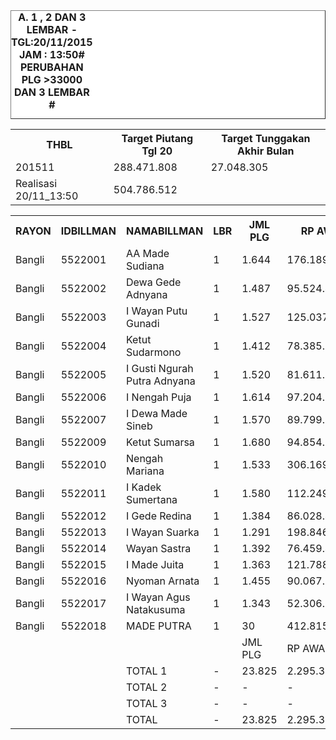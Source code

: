 <HTML>
<HEAD>
<META HTTP-EQUIV="Content-Type" CONTENT="text/html;charset=windows-1252">
<TITLE>MONITOR LEMBAR BILLMAN NOPEMBER 2015 - RAYON KLUNGKUNG</TITLE> 


</HEAD>
<BODY>
<TABLE BORDER=1 BGCOLOR=#ffffff CELLSPACING=0><FONT FACE="Segoe UI" COLOR=#000000><CAPTION><B>A. 1 , 2 DAN 3 LEMBAR  - TGL:20/11/2015 JAM : 13:50# PERUBAHAN PLG >33000 DAN 3 LEMBAR #</B></CAPTION></FONT>

<table><tbody><tr><th>THBL</th><th>Target Piutang Tgl 20</th><th>Target Tunggakan Akhir Bulan</th></tr><tr><td>201511</td><td>288.471.808</td><td>27.048.305</td></tr><tr><td>Realisasi 20/11_13:50</td><td>504.786.512</td><td> </td></tr></tbody></table>

<table><tbody><tr><th>RAYON</th><th>IDBILLMAN</th><th>NAMABILLMAN</th><th>LBR</th><th> JML PLG </th><th> RP AWAL </th><th>TGL AKHIR</th><th>LBR</th><th> AKHIR PLG </th><th> AKHIR RP </th><th> - </th><th>LNS PLG</th><th>LNS RP</th><th>% LBR</th><th>% RP</th><th> - </th><th>TGL AKHIR</th><th>LBR</th><th> AKHIR PLG </th><th> AKHIR RP </th><th> - </th><th>LNS PLG</th><th>LNS RP</th><th>% LBR</th><th>% RP</th><th> - </th><th> TGL</th><th>L</th><th> PLG </th><th> RP </th><th>SEGEL</th><th>DTNG</th><th>% LBR</th><th>% RP</th></tr><tr><td>Bangli</td><td>5522001</td><td>AA Made Sudiana</td><td>1</td><td> 1.644 </td><td> 176.189.295 </td><td>20/11_13:50</td><td>1</td><td>472</td><td> 38.277.058 </td><td> - </td><td> 350 </td><td> 46.122.113 </td><td>-71,29%</td><td>-78,28%</td><td> - </td><td>20/11_06:45</td><td>1</td><td> 822 </td><td> 84.399.171 </td><td> - </td><td> 3 </td><td> 1.506.969 </td><td>-50,00%</td><td>-52,10%</td><td> - </td><td>19/11_19:20</td><td>1</td><td> 825 </td><td> 85.906.140 </td><td> </td><td> </td><td>-49,82%</td><td>-51,24%</td></tr><tr><td>Bangli</td><td>5522002</td><td>Dewa Gede Adnyana</td><td>1</td><td> 1.487 </td><td> 95.524.433 </td><td>20/11_13:50</td><td>1</td><td>827</td><td> 36.391.236 </td><td> - </td><td> 39 </td><td> 2.783.233 </td><td>-44,38%</td><td>-61,90%</td><td> - </td><td>20/11_06:45</td><td>1</td><td> 866 </td><td> 39.174.469 </td><td> - </td><td> 1 </td><td> 195.518 </td><td>-41,76%</td><td>-58,99%</td><td> - </td><td>19/11_19:20</td><td>1</td><td> 867 </td><td> 39.369.987 </td><td> </td><td> </td><td>-41,69%</td><td>-58,79%</td></tr><tr><td>Bangli</td><td>5522003</td><td>I Wayan Putu Gunadi</td><td>1</td><td> 1.527 </td><td> 125.037.684 </td><td>20/11_13:50</td><td>1</td><td>405</td><td> 25.796.109 </td><td> - </td><td> 135 </td><td> 23.108.232 </td><td>-73,48%</td><td>-79,37%</td><td> - </td><td>20/11_06:45</td><td>1</td><td> 540 </td><td> 48.904.341 </td><td> - </td><td> 75 </td><td> 5.801.957 </td><td>-64,64%</td><td>-60,89%</td><td> - </td><td>19/11_19:20</td><td>1</td><td> 615 </td><td> 54.706.298 </td><td> </td><td> </td><td>-59,72%</td><td>-56,25%</td></tr><tr><td>Bangli</td><td>5522004</td><td>Ketut Sudarmono</td><td>1</td><td> 1.412 </td><td> 78.385.158 </td><td>20/11_13:50</td><td>1</td><td>450</td><td> 20.404.883 </td><td> - </td><td> 18 </td><td> 909.373 </td><td>-68,13%</td><td>-73,97%</td><td> - </td><td>20/11_06:45</td><td>1</td><td> 468 </td><td> 21.314.256 </td><td> - </td><td> 2 </td><td> 41.547 </td><td>-66,86%</td><td>-72,81%</td><td> - </td><td>19/11_19:20</td><td>1</td><td> 470 </td><td> 21.355.803 </td><td> </td><td> </td><td>-66,71%</td><td>-72,76%</td></tr><tr><td>Bangli</td><td>5522005</td><td>I Gusti Ngurah Putra Adnyana</td><td>1</td><td> 1.520 </td><td> 81.611.133 </td><td>20/11_13:50</td><td>1</td><td>463</td><td> 25.039.355 </td><td> - </td><td> 135 </td><td> 10.060.783 </td><td>-69,54%</td><td>-69,32%</td><td> - </td><td>20/11_06:45</td><td>1</td><td> 598 </td><td> 35.100.138 </td><td> - </td><td> - </td><td> - </td><td>-60,66%</td><td>-56,99%</td><td> - </td><td>19/11_19:20</td><td>1</td><td> 598 </td><td> 35.100.138 </td><td> </td><td> </td><td>-60,66%</td><td>-56,99%</td></tr><tr><td>Bangli</td><td>5522006</td><td>I Nengah Puja</td><td>1</td><td> 1.614 </td><td> 97.204.921 </td><td>20/11_13:50</td><td>1</td><td>455</td><td> 31.507.565 </td><td> - </td><td> 51 </td><td> 2.349.436 </td><td>-71,81%</td><td>-67,59%</td><td> - </td><td>20/11_06:45</td><td>1</td><td> 506 </td><td> 33.857.001 </td><td> - </td><td> 1 </td><td> 17.358 </td><td>-68,65%</td><td>-65,17%</td><td> - </td><td>19/11_19:20</td><td>1</td><td> 507 </td><td> 33.874.359 </td><td> </td><td> </td><td>-68,59%</td><td>-65,15%</td></tr><tr><td>Bangli</td><td>5522007</td><td>I Dewa Made Sineb</td><td>1</td><td> 1.570 </td><td> 89.799.745 </td><td>20/11_13:50</td><td>1</td><td>500</td><td> 28.444.226 </td><td> - </td><td> 40 </td><td> 3.593.899 </td><td>-68,15%</td><td>-68,32%</td><td> - </td><td>20/11_06:45</td><td>1</td><td> 540 </td><td> 32.038.125 </td><td> - </td><td> 2 </td><td> 122.529 </td><td>-65,61%</td><td>-64,32%</td><td> - </td><td>19/11_19:20</td><td>1</td><td> 542 </td><td> 32.160.654 </td><td> </td><td> </td><td>-65,48%</td><td>-64,19%</td></tr><tr><td>Bangli</td><td>5522009</td><td>Ketut Sumarsa</td><td>1</td><td> 1.680 </td><td> 94.854.554 </td><td>20/11_13:50</td><td>1</td><td>285</td><td> 14.069.549 </td><td> - </td><td> 44 </td><td> 6.623.376 </td><td>-83,04%</td><td>-85,17%</td><td> - </td><td>20/11_06:45</td><td>1</td><td> 329 </td><td> 20.692.925 </td><td> - </td><td> 44 </td><td> 2.221.842 </td><td>-80,42%</td><td>-78,18%</td><td> - </td><td>19/11_19:20</td><td>1</td><td> 373 </td><td> 22.914.767 </td><td> </td><td> </td><td>-77,80%</td><td>-75,84%</td></tr><tr><td>Bangli</td><td>5522010</td><td>Nengah Mariana</td><td>1</td><td> 1.533 </td><td> 306.169.032 </td><td>20/11_13:50</td><td>1</td><td>417</td><td> 58.264.338 </td><td> - </td><td> 193 </td><td> 60.756.853 </td><td>-72,80%</td><td>-80,97%</td><td> - </td><td>20/11_06:45</td><td>1</td><td> 610 </td><td> 119.021.191 </td><td> - </td><td> 11 </td><td> 3.815.899 </td><td>-60,21%</td><td>-61,13%</td><td> - </td><td>19/11_19:20</td><td>1</td><td> 621 </td><td> 122.837.090 </td><td> </td><td> </td><td>-59,49%</td><td>-59,88%</td></tr><tr><td>Bangli</td><td>5522011</td><td>I Kadek Sumertana</td><td>1</td><td> 1.580 </td><td> 112.249.411 </td><td>20/11_13:50</td><td>1</td><td>365</td><td> 26.375.363 </td><td> - </td><td> 221 </td><td> 19.280.625 </td><td>-76,90%</td><td>-76,50%</td><td> - </td><td>20/11_06:45</td><td>1</td><td> 586 </td><td> 45.655.988 </td><td> - </td><td> 60 </td><td> 2.812.292 </td><td>-62,91%</td><td>-59,33%</td><td> - </td><td>19/11_19:20</td><td>1</td><td> 646 </td><td> 48.468.280 </td><td> </td><td> </td><td>-59,11%</td><td>-56,82%</td></tr><tr><td>Bangli</td><td>5522012</td><td>I Gede Redina</td><td>1</td><td> 1.384 </td><td> 86.028.485 </td><td>20/11_13:50</td><td>1</td><td>325</td><td> 19.926.392 </td><td> - </td><td> 433 </td><td> 25.642.965 </td><td>-76,52%</td><td>-76,84%</td><td> - </td><td>20/11_06:45</td><td>1</td><td> 758 </td><td> 45.569.357 </td><td> - </td><td> 5 </td><td> 206.190 </td><td>-45,23%</td><td>-47,03%</td><td> - </td><td>19/11_19:20</td><td>1</td><td> 763 </td><td> 45.775.547 </td><td> </td><td> </td><td>-44,87%</td><td>-46,79%</td></tr><tr><td>Bangli</td><td>5522013</td><td>I Wayan Suarka</td><td>1</td><td> 1.291 </td><td> 198.846.444 </td><td>20/11_13:50</td><td>1</td><td>128</td><td> 43.342.124 </td><td> - </td><td> 388 </td><td> 74.770.011 </td><td>-90,09%</td><td>-78,20%</td><td> - </td><td>20/11_06:45</td><td>1</td><td> 516 </td><td> 118.112.135 </td><td> - </td><td> 96 </td><td> 4.711.985 </td><td>-60,03%</td><td>-40,60%</td><td> - </td><td>19/11_19:20</td><td>1</td><td> 612 </td><td> 122.824.120 </td><td> </td><td> </td><td>-52,59%</td><td>-38,23%</td></tr><tr><td>Bangli</td><td>5522014</td><td>Wayan Sastra</td><td>1</td><td> 1.392 </td><td> 76.459.485 </td><td>20/11_13:50</td><td>1</td><td>495</td><td> 29.211.922 </td><td> - </td><td> 282 </td><td> 13.393.891 </td><td>-64,44%</td><td>-61,79%</td><td> - </td><td>20/11_06:45</td><td>1</td><td> 777 </td><td> 42.605.813 </td><td> - </td><td> 47 </td><td> 1.710.010 </td><td>-44,18%</td><td>-44,28%</td><td> - </td><td>19/11_19:20</td><td>1</td><td> 824 </td><td> 44.315.823 </td><td> </td><td> </td><td>-40,80%</td><td>-42,04%</td></tr><tr><td>Bangli</td><td>5522015</td><td>I Made Juita</td><td>1</td><td> 1.363 </td><td> 121.788.919 </td><td>20/11_13:50</td><td>1</td><td>486</td><td> 24.466.784 </td><td> - </td><td> 349 </td><td> 35.208.229 </td><td>-64,34%</td><td>-79,91%</td><td> - </td><td>20/11_06:45</td><td>1</td><td> 835 </td><td> 59.675.013 </td><td> - </td><td> 4 </td><td> 3.327.104 </td><td>-38,74%</td><td>-51,00%</td><td> - </td><td>19/11_19:20</td><td>1</td><td> 839 </td><td> 63.002.117 </td><td> </td><td> </td><td>-38,44%</td><td>-48,27%</td></tr><tr><td>Bangli</td><td>5522016</td><td>Nyoman Arnata</td><td>1</td><td> 1.455 </td><td> 90.067.994 </td><td>20/11_13:50</td><td>1</td><td>356</td><td> 26.121.248 </td><td> - </td><td> 209 </td><td> 16.763.420 </td><td>-75,53%</td><td>-71,00%</td><td> - </td><td>20/11_06:45</td><td>1</td><td> 565 </td><td> 42.884.668 </td><td> - </td><td> 109 </td><td> 6.695.372 </td><td>-61,17%</td><td>-52,39%</td><td> - </td><td>19/11_19:20</td><td>1</td><td> 674 </td><td> 49.580.040 </td><td> </td><td> </td><td>-53,68%</td><td>-44,95%</td></tr><tr><td>Bangli</td><td>5522017</td><td>I Wayan Agus Natakusuma</td><td>1</td><td> 1.343 </td><td> 52.306.299 </td><td>20/11_13:50</td><td>1</td><td>361</td><td> 18.415.910 </td><td> - </td><td> 541 </td><td> 19.748.696 </td><td>-73,12%</td><td>-64,79%</td><td> - </td><td>20/11_06:45</td><td>1</td><td> 902 </td><td> 38.164.606 </td><td> - </td><td> 9 </td><td> 285.176 </td><td>-32,84%</td><td>-27,04%</td><td> - </td><td>19/11_19:20</td><td>1</td><td> 911 </td><td> 38.449.782 </td><td> </td><td> </td><td>-32,17%</td><td>-26,49%</td></tr><tr><td>Bangli</td><td>5522018</td><td>MADE PUTRA</td><td>1</td><td> 30 </td><td> 412.815.469 </td><td>20/11_13:50</td><td>1</td><td>2</td><td> 22.723.243 </td><td> - </td><td> 3 </td><td> 37.186.525 </td><td>-93,33%</td><td>-94,50%</td><td> - </td><td>20/11_06:45</td><td>1</td><td> 5 </td><td> 59.909.768 </td><td> - </td><td> 2 </td><td> 31.867.420 </td><td>-83,33%</td><td>-85,49%</td><td> - </td><td>19/11_19:20</td><td>1</td><td> 7 </td><td> 91.777.188 </td><td> </td><td> </td><td>-76,67%</td><td>-77,77%</td></tr><tr><td> </td><td> </td><td> </td><td> </td><td> JML PLG </td><td> RP AWAL </td><td>TGL AKHIR</td><td>LBR</td><td> AKHIR PLG </td><td> AKHIR RP </td><td> </td><td>LNS PLG</td><td>LNS RP</td><td>% LBR</td><td>% RP</td><td> </td><td>TGL AKHIR</td><td>-</td><td> SISA PLG </td><td> SISA RP </td><td> </td><td>LNS PLG</td><td>LNS RP</td><td>% LBR</td><td>% RP</td><td> </td><td> TGL</td><td>L</td><td> PLG </td><td> RP </td><td>SEGEL</td><td>DTNG</td><td>% LBR</td><td>% RP</td></tr><tr><td> </td><td> </td><td> TOTAL 1 </td><td> - </td><td> 23.825 </td><td> 2.295.338.461 </td><td>20/11_13:50</td><td> - </td><td> 6.792 </td><td> 488.777.305 </td><td> </td><td> 3.431 </td><td> 398.301.660 </td><td>-71,49%</td><td>-78,71%</td><td> </td><td>20/11_06:45</td><td> - </td><td> 10.223 </td><td> 887.078.965 </td><td> </td><td> 471 </td><td> 65.339.168 </td><td>-57,09%</td><td>-61,35%</td><td> </td><td>19/11_19:20</td><td> </td><td> 10.694 </td><td> 952.418.133 </td><td> - </td><td> - </td><td>-55,11%</td><td>-58,51%</td></tr><tr><td> </td><td> </td><td> TOTAL 2 </td><td> - </td><td> - </td><td> - </td><td>20/11_13:50</td><td> - </td><td> 1 </td><td> - </td><td> </td><td> - </td><td> - </td><td>-100,00%</td><td>-100,00%</td><td> </td><td>20/11_06:45</td><td> - </td><td> - </td><td> - </td><td> </td><td> - </td><td> - </td><td>-100,00%</td><td>-100,00%</td><td> </td><td>19/11_19:20</td><td> </td><td> - </td><td> - </td><td> - </td><td> - </td><td>-100,00%</td><td>-100,00%</td></tr><tr><td> </td><td> </td><td> TOTAL 3 </td><td> - </td><td> - </td><td> - </td><td>20/11_13:50</td><td> - </td><td> - </td><td> - </td><td> </td><td> - </td><td> - </td><td>-100,00%</td><td>-100,00%</td><td> </td><td>20/11_06:45</td><td> - </td><td> - </td><td> - </td><td> </td><td> - </td><td> - </td><td>-100,00%</td><td>-100,00%</td><td> </td><td>19/11_19:20</td><td> </td><td> - </td><td> - </td><td> - </td><td> - </td><td>-100,00%</td><td>-100,00%</td></tr><tr><td> </td><td> </td><td> TOTAL </td><td> - </td><td> 23.825 </td><td> 2.295.338.461 </td><td>20/11_13:50</td><td> - </td><td> 6.793 </td><td> 488.777.305 </td><td> </td><td> 3.431 </td><td> 398.301.660 </td><td>-71,49%</td><td>-78,71%</td><td> </td><td>20/11_06:45</td><td> - </td><td> 10.223 </td><td> 887.078.965 </td><td> </td><td> 471 </td><td> 65.339.168 </td><td>-57,09%</td><td>-61,35%</td><td> </td><td>19/11_19:20</td><td> </td><td> 10.694 </td><td> 952.418.133 </td><td> - </td><td> - </td><td>-55,11%</td><td>-58,51%</td></tr></tbody></table>
<TFOOT></TFOOT>
</TABLE>
</BODY>
</HTML> 
